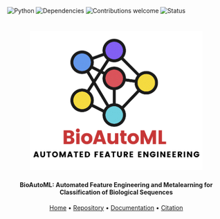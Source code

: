 ![Python](https://img.shields.io/badge/python-v3.7-blue)
![Dependencies](https://img.shields.io/badge/dependencies-up%20to%20date-brightgreen.svg)
![Contributions welcome](https://img.shields.io/badge/contributions-welcome-orange.svg)
![Status](https://img.shields.io/badge/status-up-brightgreen)

<h1 align="center">
  <img src="img/BioAutoML.png" alt="BioAutoML" width="400">
</h1>

<h4 align="center">BioAutoML: Automated Feature Engineering and Metalearning for Classification of Biological Sequences</h4>

<p align="center">
  <a href="https://bonidia.github.io/BioAutoML/">Home</a> •
  <a href="https://github.com/Bonidia/BioAutoML/">Repository</a> •
  <a href="#documentation">Documentation</a> •
  <a href="#citation">Citation</a> 
</p>

<h1 align="center"></h1>

